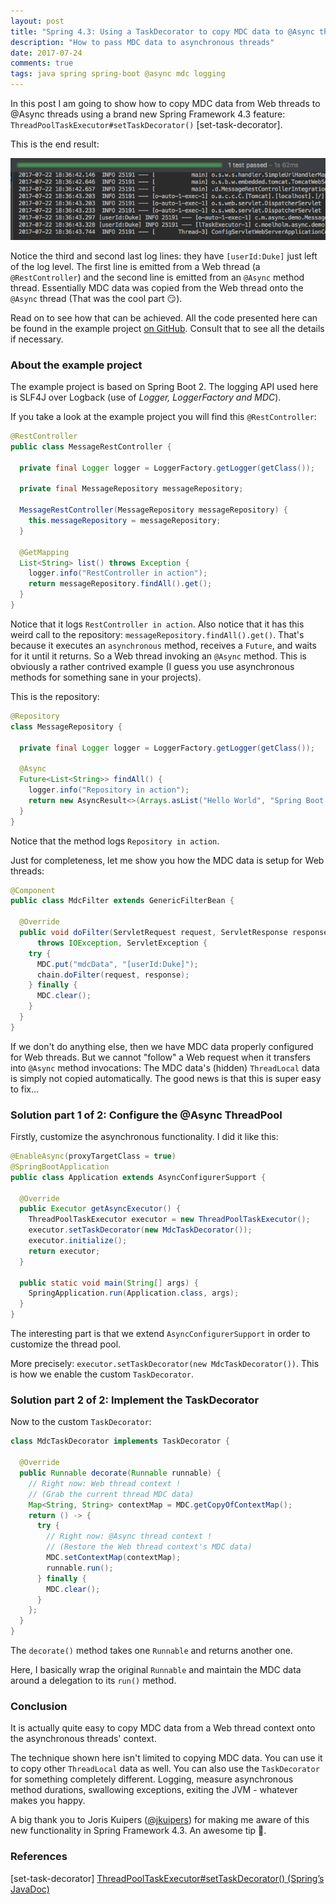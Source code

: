 ```yaml
---
layout: post
title: "Spring 4.3: Using a TaskDecorator to copy MDC data to @Async threads"
description: "How to pass MDC data to asynchronous threads"
date: 2017-07-24
comments: true
tags: java spring spring-boot @async mdc logging
---
```


In this post I am going to show how to copy MDC data from Web threads to @Async threads using a brand new Spring Framework 4.3 feature: `ThreadPoolTaskExecutor#setTaskDecorator()` [set-task-decorator]. 

This is the end result:

<img src="/img/2017-07-24-taskdecorator.png" class="w-100 pl-2 pr-2" />

Notice the third and second last log lines: they have `[userId:Duke]` just left of the log level. The first line is emitted from a Web thread (a `@RestController`) and the second line is emitted from an `@Async` method thread. Essentially MDC data was copied from the Web thread onto the `@Async` thread (That was the cool part 😏). 

Read on to see how that can be achieved. All the code presented here can be found in the example project <a href="https://github.com/moelholm/smallexamples/tree/master/spring43-async-taskdecorator" target="_blank">on GitHub</a>. Consult that to see all the details if necessary.

<h3>About the example project</h3>
The example project is based on Spring Boot 2. The logging API used here is SLF4J over Logback (use of <em>Logger, LoggerFactory and MDC</em>).

If you take a look at the example project you will find this `@RestController`:

```java
@RestController
public class MessageRestController {

  private final Logger logger = LoggerFactory.getLogger(getClass());

  private final MessageRepository messageRepository;

  MessageRestController(MessageRepository messageRepository) {
    this.messageRepository = messageRepository;
  }

  @GetMapping
  List<String> list() throws Exception {
    logger.info("RestController in action");
    return messageRepository.findAll().get();
  }
}
```

Notice that it logs `RestController in action`. Also notice that it has this weird call to the repository: `messageRepository.findAll().get()`. That's because it executes an `asynchronous` method, receives a `Future`, and waits for it until it returns. So a Web thread invoking an `@Async` method. This is obviously a rather contrived example (I guess you use asynchronous methods for something sane in your projects).

This is the repository:

```java
@Repository
class MessageRepository {

  private final Logger logger = LoggerFactory.getLogger(getClass());

  @Async
  Future<List<String>> findAll() {
    logger.info("Repository in action");
    return new AsyncResult<>(Arrays.asList("Hello World", "Spring Boot is awesome"));
  }
}
```

Notice that the method logs `Repository in action`.

Just for completeness, let me show you how the MDC data is setup for Web threads:

```java
@Component
public class MdcFilter extends GenericFilterBean {

  @Override
  public void doFilter(ServletRequest request, ServletResponse response, FilterChain chain)
      throws IOException, ServletException {
    try {
      MDC.put("mdcData", "[userId:Duke]");
      chain.doFilter(request, response);
    } finally {
      MDC.clear();
    }
  }
}
```

If we don't do anything else, then we have MDC data properly configured for Web threads. But we cannot "follow" a Web request when it transfers into `@Async` method invocations: The MDC data's (hidden) `ThreadLocal` data is simply not copied automatically. The good news is that this is super easy to fix...

### Solution part 1 of 2: Configure the @Async ThreadPool
Firstly, customize the asynchronous functionality. I did it like this:

```java
@EnableAsync(proxyTargetClass = true)
@SpringBootApplication
public class Application extends AsyncConfigurerSupport {

  @Override
  public Executor getAsyncExecutor() {
    ThreadPoolTaskExecutor executor = new ThreadPoolTaskExecutor();
    executor.setTaskDecorator(new MdcTaskDecorator());
    executor.initialize();
    return executor;
  }

  public static void main(String[] args) {
    SpringApplication.run(Application.class, args);
  }
}
```

The interesting part is that we extend `AsyncConfigurerSupport` in order to customize the thread pool.

More precisely: `executor.setTaskDecorator(new MdcTaskDecorator())`. This is how we enable the custom `TaskDecorator`.

### Solution part 2 of 2: Implement the TaskDecorator
Now to the custom `TaskDecorator`:

```java
class MdcTaskDecorator implements TaskDecorator {

  @Override
  public Runnable decorate(Runnable runnable) {
    // Right now: Web thread context !
    // (Grab the current thread MDC data)
    Map<String, String> contextMap = MDC.getCopyOfContextMap();
    return () -> {
      try {
        // Right now: @Async thread context !
        // (Restore the Web thread context's MDC data)
        MDC.setContextMap(contextMap);
        runnable.run();
      } finally {
        MDC.clear();
      }
    };
  }
}
```

The `decorate()` method takes one `Runnable` and returns another one. 

Here, I basically wrap the original `Runnable` and maintain the MDC data around a delegation to its `run()` method. 

### Conclusion
It is actually quite easy to copy MDC data from a Web thread context onto the asynchronous threads' context. 

The technique shown here isn't limited to copying MDC data. You can use it to copy other `ThreadLocal` data as well. You can also use the `TaskDecorator` for something completely different. Logging, measure asynchronous method durations, swallowing exceptions, exiting the JVM - whatever makes you happy.

A big thank you to Joris Kuipers (<a href="https://twitter.com/jkuipers" target="_new">@jkuipers</a>) for making me aware of this new functionality in Spring Framework 4.3. An awesome tip 🤗. 

### References
[set-task-decorator] [ThreadPoolTaskExecutor#setTaskDecorator() (Spring’s JavaDoc)](https://docs.spring.io/spring-framework/docs/current/javadoc-api/org/springframework/scheduling/concurrent/ThreadPoolTaskExecutor.html#setTaskDecorator-org.springframework.core.task.TaskDecorator-)
